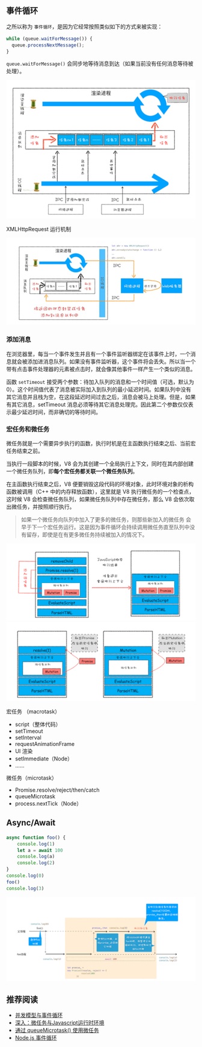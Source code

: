 ## 事件循环

之所以称为 `事件循环`，是因为它经常按照类似如下的方式来被实现：

```js
while (queue.waitForMessage()) {
  queue.processNextMessage();
}
```

`queue.waitForMessage()` 会同步地等待消息到达（如果当前没有任何消息等待被处理）。

![消息队列](./img/message-queue.webp)

XMLHttpRequest 运行机制

![XMLHttpRequest 运行机制](./img/ajax.webp)

### 添加消息

在浏览器里，每当一个事件发生并且有一个事件监听器绑定在该事件上时，一个消息就会被添加进消息队列。如果没有事件监听器，这个事件将会丢失。所以当一个带有点击事件处理器的元素被点击时，就会像其他事件一样产生一个类似的消息。

函数 `setTimeout` 接受两个参数：待加入队列的消息和一个时间值（可选，默认为 0）。这个时间值代表了消息被实际加入到队列的最小延迟时间。如果队列中没有其它消息并且栈为空，在这段延迟时间过去之后，消息会被马上处理。但是，如果有其它消息，setTimeout 消息必须等待其它消息处理完。因此第二个参数仅仅表示最少延迟时间，而非确切的等待时间。

### 宏任务和微任务

微任务就是一个需要异步执行的函数，执行时机是在主函数执行结束之后、当前宏任务结束之前。

当执行一段脚本的时候，V8 会为其创建一个全局执行上下文，同时在其内部创建一个微任务队列，即**每个宏任务都关联一个微任务队列**。

在主函数执行结束之后，V8 便要销毁这段代码的环境对象，此时环境对象的析构函数被调用（C++ 中的内存释放函数），这里就是 V8 执行微任务的一个检查点，这时候 V8 会检查微任务队列，如果微任务队列中存在微任务，那么 V8 会依次取出微任务，并按照顺行执行。

> 如果一个微任务向队列中加入了更多的微任务，则那些新加入的微任务 会早于下一个宏任务运行。这是因为事件循环会持续调用微任务直至队列中没有留存，即使是在有更多微任务持续被加入的情况下。

![微任务示例-步骤1](./img/micro1.webp)
![微任务示例-步骤2](./img/micro2.webp)

宏任务 （macrotask）
- script（整体代码）
- setTimeout
- setInterval
- requestAnimationFrame
- UI 渲染
- setImmediate（Node）
- ......

微任务（microtask）
- Promise.resolve/reject/then/catch
- queueMicrotask
- process.nextTick（Node）

## Async/Await

```js
async function foo() {
    console.log(1)
    let a = await 100
    console.log(a)
    console.log(2)
}
console.log(0)
foo()
console.log(3)
```
![async/await 协程执行机制](./img/async-await.webp)


## 推荐阅读

- [并发模型与事件循环](https://developer.mozilla.org/zh-CN/docs/Web/JavaScript/EventLoop#%E4%BA%8B%E4%BB%B6%E5%BE%AA%E7%8E%AF)
- [深入：微任务与Javascript运行时环境](https://developer.mozilla.org/zh-CN/docs/Web/API/HTML_DOM_API/Microtask_guide/In_depth)
- [通过 queueMicrotask() 使用微任务](https://developer.mozilla.org/zh-CN/docs/Web/API/HTML_DOM_API/Microtask_guide)
- [Node.js 事件循环](https://learnku.com/articles/38802)
